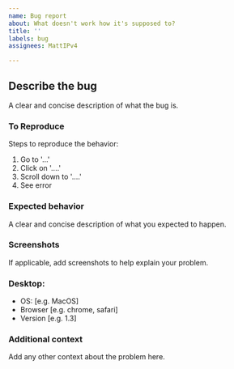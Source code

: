 ```yaml
---
name: Bug report
about: What doesn't work how it's supposed to?
title: ''
labels: bug
assignees: MattIPv4

---
```


## Describe the bug
A clear and concise description of what the bug is.


### To Reproduce
Steps to reproduce the behavior:
<!--- Delete this and type your own -->
1. Go to '...'
2. Click on '....'
3. Scroll down to '....'
4. See error
<!--- Delete this and type your own -->

### Expected behavior
A clear and concise description of what you expected to happen.


### Screenshots
If applicable, add screenshots to help explain your problem.

### Desktop:
 - OS: [e.g. MacOS]
 - Browser [e.g. chrome, safari]
 - Version [e.g. 1.3]

### Additional context
Add any other context about the problem here.
